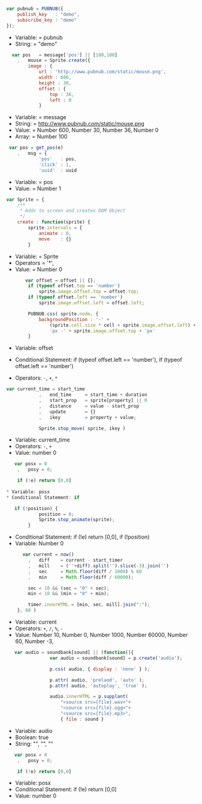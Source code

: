 ```javascript
var pubnub = PUBNUB({
	publish_key   : "demo",
	subscribe_key : "demo"
});
```
* Variable: = pubnub
* String: = "demo"

```javascript
  var pos   = message['pos'] || [100,100]
    ,   mouse = Sprite.create({
        image : {
            url : 'http://www.pubnub.com/static/mouse.png',
            width : 600,
            height : 30,
            offset : {
                top : 36,
                left : 0
            }
 ```           
* Variable: = message
* String: = http://www.pubnub.com/static/mouse.png
* Value: = Number 600, Number 30, Number 36, Number 0 
* Array: = Number 100

```javascript
 var pos = get_pos(e)
    ,   msg = {
            'pos'   : pos,
            'click' : 1,
            'uuid'  : uuid
```            
* Variable: = pos
* Value: = Number 1

```javascript
var Sprite = {
    /**
     * Adds to screen and creates DOM Object
     */
    create : function(sprite) {
        sprite.intervals = {
            animate : 0,
            move    : {}
        }
```        
* Variable: = Sprite
* Operators = '*', 
* Value: = Number 0

```javascript
       var offset = offset || {};
        if (typeof offset.top == 'number')
            sprite.image.offset.top = offset.top;
        if (typeof offset.left == 'number')
            sprite.image.offset.left = offset.left;

        PUBNUB.css( sprite.node, {
            backgroundPosition : '-' +
                (sprite.cell.size * cell + sprite.image.offset.left) +
                'px -' + sprite.image.offset.top + 'px'
        }
```        
* Variable: offset
* Conditional Statement: if (typeof offset.left == 'number'), if (typeof offset.left == 'number')
            
* Operators: `-`, `+`, `*`

```javascript
var current_time = start_time
            ,   end_time     = start_time + duration
            ,   start_prop   = sprite[property] || 0
            ,   distance     = value - start_prop
            ,   update       = {}
            ,   ikey         = property + value;

            Sprite.stop_move( sprite, ikey )
```
* Variable: current_time
* Operators: `-`, `+`
* Value: number 0

```javascript
   var posx = 0
    ,   posy = 0;

    if (!e) return [0,0]
    
* Variable: posx
* Conditional Statement: if

   if (!position) {
            position = 0;
            Sprite.stop_animate(sprite);
        }
```        
* Conditional Statement: if (!e) return [0,0], if (!position)
* Variable: Number 0

```javascript
      var current = now()
        ,   diff    = current - start_timer
        ,   mill    = (''+diff).split('').slice(-3).join('')
        ,   sec     = Math.floor(diff / 1000) % 60
        ,   min     = Math.floor(diff / 60000);

        sec < 10 && (sec = "0" + sec);
        min < 10 && (min = "0" + min);

        timer.innerHTML = [min, sec, mill].join(":");
    }, 60 )
```    
* Variable: current
* Operators: `+`, `/`, `%`, `-`
* Value: Number 10, Number 0, Number 1000, Number 60000, Number 60, Number -3,

```javascript
   var audio = soundbank[sound] || (function(){
                var audio = soundbank[sound] = p.create('audio');

                p.css( audio, { display : 'none' } );

                p.attr( audio, 'prelaod', 'auto' );
                p.attr( audio, 'autoplay', 'true' );

                audio.innerHTML = p.supplant(
                    "<source src={file}.wav>"+
                    "<source src={file}.ogg>"+
                    "<source src={file}.mp3>",
                    { file : sound }
```                    
* Variable: audio
* Boolean: true
* String: "<source src={file}.wav>", "<source src={file}.ogg>", "<source src={file}.mp3>"

```javascript
   var posx = 0
    ,   posy = 0;

    if (!e) return [0,0]
```    
* Variable: posx
* Conditional Statement: if (!e) return [0,0]
* Value: number 0
